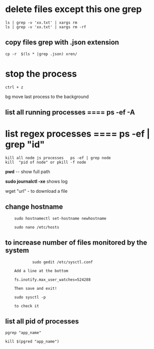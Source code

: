 # delete files except this one grep

    ls | grep -v 'xx.txt' | xargs rm
    ls | grep -v 'xx.txt' | xargs rm -rf
## copy files grep with .json extension

    cp -r  $(ls * |grep .json) xren/

#  stop the process  
    ctrl + z    
bg  move last process to the background

## list all running processes     ====  ps -ef -A 
#  list regex processes  ====  ps -ef | grep "id"
  
    kill all node js processes   ps -ef | grep node
    kill  "pid of node" or pkill -f node
 
**pwd** -- show full path

**sudo  journalctl -xe** shows log  

wget "url"   - to download a file

## change hostname

        sudo hostnamectl set-hostname newhostname

        sudo nano /etc/hosts


## to increase number of files monitored by the system 

                sudo gedit /etc/sysctl.conf

        Add a line at the bottom

        fs.inotify.max_user_watches=524288

        Then save and exit!

        sudo sysctl -p

        to check it


## list all pid of processes

    pgrep "app_name"

    kill $(pgred "app_name")

        